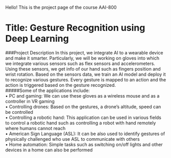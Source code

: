 Hello!
This is the project page of the course AAI-800

# Title: Gesture Recognition using Deep Learning

###Project Description
In this project, we integrate AI to a wearable device and make it smarter. Particularly, we will be working on gloves into which we integrate various sensors such as flex sensors and accelerometers. Using these sensors, we get info of our hand such as fingers position and wrist rotation. Based on the sensors data, we train an AI model and deploy it to recognize various gestures. Every gesture is mapped to an action and the action is triggered based on the gesture recognized.<br>
#####Some of the applications include:<br>
• PC and gaming: We can use these gloves as a wireless mouse and as a controller in VR gaming<br>
• Controlling drones: Based on the gestures, a drone’s altitude, speed can be controlled<br>
• Controlling a robotic hand: This application can be used in various fields to control a robotic hand such as controlling a robot with hand remotely where humans cannot reach<br>
• American Sign Language (ASL): It can be also used to identify gestures of physically challenged who use ASL to communicate with others<br>
• Home automation: Simple tasks such as switching on/off lights and other devices in a home can also be performed<br>
